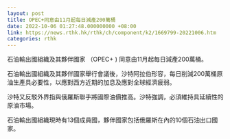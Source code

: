 ```yaml
---
layout: post
title: OPEC+同意由11月起每日減產200萬桶
date: 2022-10-06 01:27:48.000000000 +08:00
link: https://news.rthk.hk/rthk/ch/component/k2/1669799-20221006.htm
categories: rthk
---
```


石油輸出國組織及其夥伴國家 （OPEC+ ) 同意由11月起每日減產200萬桶。

石油輸出國組織及其夥伴國家舉行會議後，沙特阿拉伯形容，每日削減200萬桶原油生產具必要性，以應對西方近期的加息及應對全球經濟疲弱。

沙特又反駁外界指與俄羅斯聯手將國際油價推高。沙特強調，必須維持具延續性的原油市場。

石油輸出國組織現時有13個成員國，夥伴國家包括俄羅斯在內的10個石油出口國家。
